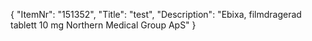 {
  "ItemNr": "151352",
  "Title": "test",
  "Description": "Ebixa, filmdragerad tablett 10 mg Northern Medical Group ApS"
}